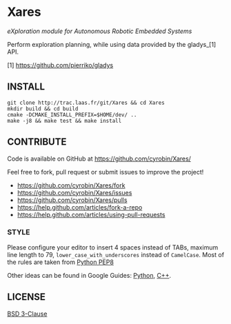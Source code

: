 Xares
=====

*eXploration module for Autonomous Robotic Embedded Systems*

Perform exploration planning, while using data provided by the gladys_[1] API.

[1] https://github.com/pierriko/gladys

INSTALL
-------

    git clone http://trac.laas.fr/git/Xares && cd Xares
    mkdir build && cd build
    cmake -DCMAKE_INSTALL_PREFIX=$HOME/dev/ ..
    make -j8 && make test && make install

CONTRIBUTE
----------

Code is available on GitHub at https://github.com/cyrobin/Xares/

Feel free to fork, pull request or submit issues to improve the project!

* https://github.com/cyrobin/Xares/fork
* https://github.com/cyrobin/Xares/issues
* https://github.com/cyrobin/Xares/pulls
* https://help.github.com/articles/fork-a-repo
* https://help.github.com/articles/using-pull-requests

### STYLE

Please configure your editor to insert 4 spaces instead of TABs, maximum line
length to 79, `lower_case_with_underscores` instead of `CamelCase`. Most of the
rules are taken from [Python PEP8](http://www.python.org/dev/peps/pep-0008/)

Other ideas can be found in Google Guides:
[Python](http://google-styleguide.googlecode.com/svn/trunk/pyguide.html),
[C++](http://google-styleguide.googlecode.com/svn/trunk/cppguide.xml).


LICENSE
-------

[BSD 3-Clause](http://opensource.org/licenses/BSD-3-Clause)
